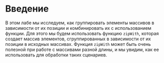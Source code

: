 # Введение

В этом лабе мы исследуем, как группировать элементы массивов в зависимости от их позиции и комбинировать их с использованием функции. Для этого мы будем использовать функцию `zipWith`, которая создает массив элементов, сгруппированных в зависимости от их позиции в исходных массивах. Функция `zipWith` может быть очень полезной при работе с массивами разной длины, и мы увидим, как ее использовать для обработки таких сценариев.
